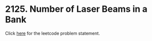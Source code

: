 # 2125. Number of Laser Beams in a Bank

Click [here](https://leetcode.com/problems/number-of-laser-beams-in-a-bank) for the leetcode problem statement.

